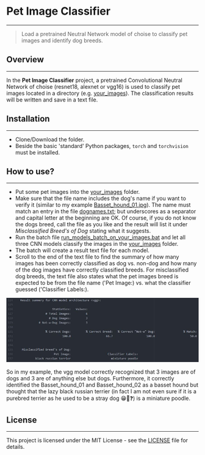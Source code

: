 # Pet Image Classifier
---
> Load a pretrained Neutral Network model of choise to classify pet images and identify dog breeds.

## Overview
---
In the **Pet Image Classifier** project, a pretrained Convolutional Neutral Network of choise (resnet18, alexnet or vgg16) is used to classify pet images located in a directory (e.g. [your_images](https://github.com/kollepas/ai_programming_with_python/tree/master/project_01_-_pet_image_classifier/your_images)). The classification results will be written and save in a text file.

## Installation
---
- Clone/Download the folder.
- Beside the basic 'standard' Python packages, `torch` and `torchvision` must be installed.

## How to use?
---
- Put some pet images into the [your_images](https://github.com/kollepas/ai_programming_with_python/tree/master/project_01_-_pet_image_classifier/your_images) folder.
- Make sure that the file name includes the dog's name if you want to verify it (similar to my example [Basset_hound_01.jpg](https://github.com/kollepas/ai_programming_with_python/blob/master/project_01_-_pet_image_classifier/your_images/Basset_hound_01.jpg)). The name must match an entry in the file [dognames.txt](https://github.com/kollepas/ai_programming_with_python/blob/master/project_01_-_pet_image_classifier/dognames.txt); but underscores as a separator and capital letter at the beginning are OK. Of course, if you do not know the dogs breed, call the file as you like and the result will list it under _Misclassified Breed's of Dog_ stating what it suggests.
- Run the batch file [run_models_batch_on_your_images.bat](https://github.com/kollepas/ai_programming_with_python/blob/master/project_01_-_pet_image_classifier/run_models_batch_on_your_images.bat) and let all three CNN models classify the images in the [your_images](https://github.com/kollepas/ai_programming_with_python/tree/master/project_01_-_pet_image_classifier/your_images) folder.
- The batch will create a result text file for each model.
- Scroll to the end of the text file to find the summary of how many images has been correctly classified as dog vs. non-dog and how many of the dog images have correctly classified breeds. For misclassified dog breeds, the text file also states what the pet images breed is expected to be from the file name ('Pet Image:) vs. what the classifier guessed ('Classifier Labels:).

![Sample Result](https://github.com/kollepas/ai_programming_with_python/blob/master/project_01_-_pet_image_classifier/graphics/sample_result.JPG)

So in my example, the vgg model correctly recognized that 3 images are of dogs and 3 are of anything else but dogs. Furthermore, it correctly identified the Basset_hound_01 and Basset_hound_02 as a basset hound but thought that the lazy black russian terrier (in fact I am not even sure if it is a purebred terrier as he used to be a stray dog :grin::dog::question:) is a miniature poodle.

## License
---
This project is licensed under the MIT License - see the [LICENSE](https://github.com/kollepas/ai_for_trading/blob/master/LICENSE) file for details.
